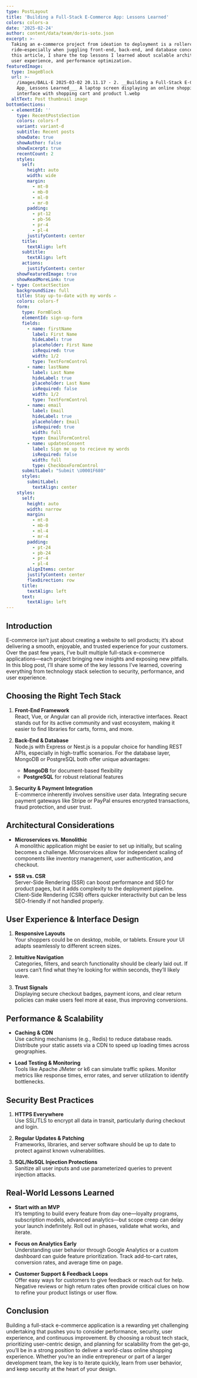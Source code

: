 ```yaml
---
type: PostLayout
title: 'Building a Full-Stack E-Commerce App: Lessons Learned'
colors: colors-a
date: '2025-02-24'
author: content/data/team/doris-soto.json
excerpt: >-
  Taking an e-commerce project from ideation to deployment is a rollercoaster
  ride—especially when juggling front-end, back-end, and database concerns. In
  this article, I share the top lessons I learned about scalable architecture,
  user experience, and performance optimization.
featuredImage:
  type: ImageBlock
  url: >-
    /images/DALL·E 2025-03-02 20.11.17 - 2. __Building a Full-Stack E-Commerce
    App_ Lessons Learned___ A laptop screen displaying an online shopping
    interface with shopping cart and product l.webp
  altText: Post thumbnail image
bottomSections:
  - elementId: ''
    type: RecentPostsSection
    colors: colors-f
    variant: variant-d
    subtitle: Recent posts
    showDate: true
    showAuthor: false
    showExcerpt: true
    recentCount: 2
    styles:
      self:
        height: auto
        width: wide
        margin:
          - mt-0
          - mb-0
          - ml-0
          - mr-0
        padding:
          - pt-12
          - pb-56
          - pr-4
          - pl-4
        justifyContent: center
      title:
        textAlign: left
      subtitle:
        textAlign: left
      actions:
        justifyContent: center
    showFeaturedImage: true
    showReadMoreLink: true
  - type: ContactSection
    backgroundSize: full
    title: Stay up-to-date with my words ✍️
    colors: colors-f
    form:
      type: FormBlock
      elementId: sign-up-form
      fields:
        - name: firstName
          label: First Name
          hideLabel: true
          placeholder: First Name
          isRequired: true
          width: 1/2
          type: TextFormControl
        - name: lastName
          label: Last Name
          hideLabel: true
          placeholder: Last Name
          isRequired: false
          width: 1/2
          type: TextFormControl
        - name: email
          label: Email
          hideLabel: true
          placeholder: Email
          isRequired: true
          width: full
          type: EmailFormControl
        - name: updatesConsent
          label: Sign me up to recieve my words
          isRequired: false
          width: full
          type: CheckboxFormControl
      submitLabel: "Submit \U0001F680"
      styles:
        submitLabel:
          textAlign: center
    styles:
      self:
        height: auto
        width: narrow
        margin:
          - mt-0
          - mb-0
          - ml-4
          - mr-4
        padding:
          - pt-24
          - pb-24
          - pr-4
          - pl-4
        alignItems: center
        justifyContent: center
        flexDirection: row
      title:
        textAlign: left
      text:
        textAlign: left
---
```

## Introduction
E-commerce isn’t just about creating a website to sell products; it’s about delivering a smooth, enjoyable, and trusted experience for your customers. Over the past few years, I’ve built multiple full-stack e-commerce applications—each project bringing new insights and exposing new pitfalls. In this blog post, I’ll share some of the key lessons I’ve learned, covering everything from technology stack selection to security, performance, and user experience.

## Choosing the Right Tech Stack

1. **Front-End Framework**  
   React, Vue, or Angular can all provide rich, interactive interfaces. React stands out for its active community and vast ecosystem, making it easier to find libraries for carts, forms, and more.

2. **Back-End & Database**  
   Node.js with Express or Nest.js is a popular choice for handling REST APIs, especially in high-traffic scenarios. For the database layer, MongoDB or PostgreSQL both offer unique advantages:  
   - **MongoDB** for document-based flexibility  
   - **PostgreSQL** for robust relational features

3. **Security & Payment Integration**  
   E-commerce inherently involves sensitive user data. Integrating secure payment gateways like Stripe or PayPal ensures encrypted transactions, fraud protection, and user trust.

## Architectural Considerations

- **Microservices vs. Monolithic**  
  A monolithic application might be easier to set up initially, but scaling becomes a challenge. Microservices allow for independent scaling of components like inventory management, user authentication, and checkout.

- **SSR vs. CSR**  
  Server-Side Rendering (SSR) can boost performance and SEO for product pages, but it adds complexity to the deployment pipeline. Client-Side Rendering (CSR) offers quicker interactivity but can be less SEO-friendly if not handled properly.

## User Experience & Interface Design

1. **Responsive Layouts**  
   Your shoppers could be on desktop, mobile, or tablets. Ensure your UI adapts seamlessly to different screen sizes.

2. **Intuitive Navigation**  
   Categories, filters, and search functionality should be clearly laid out. If users can’t find what they’re looking for within seconds, they’ll likely leave.

3. **Trust Signals**  
   Displaying secure checkout badges, payment icons, and clear return policies can make users feel more at ease, thus improving conversions.

## Performance & Scalability

- **Caching & CDN**  
  Use caching mechanisms (e.g., Redis) to reduce database reads. Distribute your static assets via a CDN to speed up loading times across geographies.

- **Load Testing & Monitoring**  
  Tools like Apache JMeter or k6 can simulate traffic spikes. Monitor metrics like response times, error rates, and server utilization to identify bottlenecks.

## Security Best Practices

1. **HTTPS Everywhere**  
   Use SSL/TLS to encrypt all data in transit, particularly during checkout and login.

2. **Regular Updates & Patching**  
   Frameworks, libraries, and server software should be up to date to protect against known vulnerabilities.

3. **SQL/NoSQL Injection Protections**  
   Sanitize all user inputs and use parameterized queries to prevent injection attacks.

## Real-World Lessons Learned

- **Start with an MVP**  
  It’s tempting to build every feature from day one—loyalty programs, subscription models, advanced analytics—but scope creep can delay your launch indefinitely. Roll out in phases, validate what works, and iterate.

- **Focus on Analytics Early**  
  Understanding user behavior through Google Analytics or a custom dashboard can guide feature prioritization. Track add-to-cart rates, conversion rates, and average time on page.

- **Customer Support & Feedback Loops**  
  Offer easy ways for customers to give feedback or reach out for help. Negative reviews or high return rates often provide critical clues on how to refine your product listings or user flow.

## Conclusion
Building a full-stack e-commerce application is a rewarding yet challenging undertaking that pushes you to consider performance, security, user experience, and continuous improvement. By choosing a robust tech stack, prioritizing user-centric design, and planning for scalability from the get-go, you’ll be in a strong position to deliver a world-class online shopping experience. Whether you’re an indie entrepreneur or part of a larger development team, the key is to iterate quickly, learn from user behavior, and keep security at the heart of your design.
